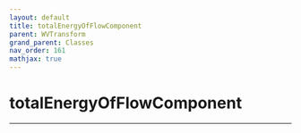 ```yaml
---
layout: default
title: totalEnergyOfFlowComponent
parent: WVTransform
grand_parent: Classes
nav_order: 161
mathjax: true
---
```


#  totalEnergyOfFlowComponent




---

